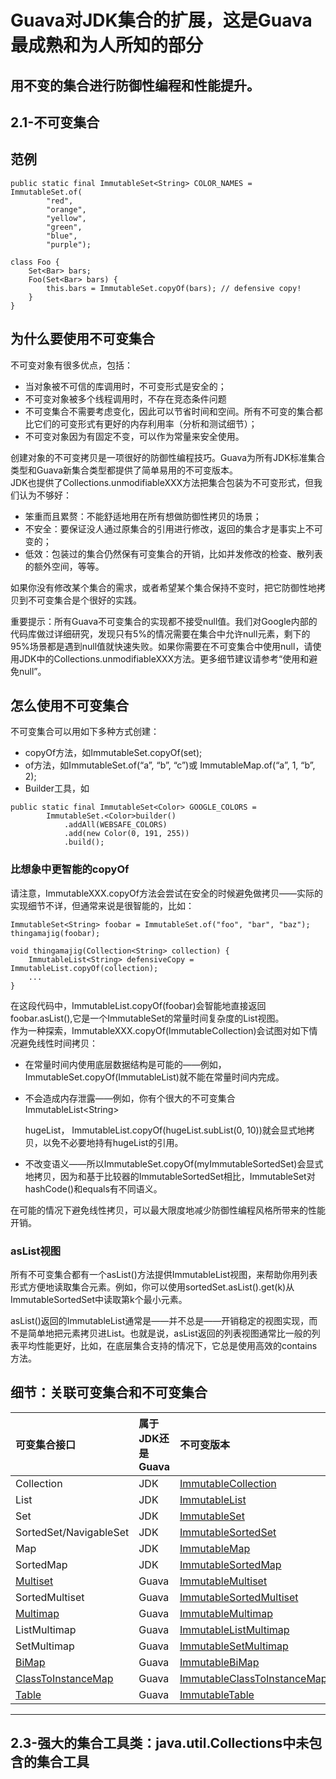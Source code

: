 # Guava对JDK集合的扩展，这是Guava最成熟和为人所知的部分

## 用不变的集合进行防御性编程和性能提升。

## 2.1-不可变集合

## 范例

```
public static final ImmutableSet<String> COLOR_NAMES = ImmutableSet.of(
        "red",
        "orange",
        "yellow",
        "green",
        "blue",
        "purple");

class Foo {
    Set<Bar> bars;
    Foo(Set<Bar> bars) {
        this.bars = ImmutableSet.copyOf(bars); // defensive copy!
    }
}
```

## 为什么要使用不可变集合

不可变对象有很多优点，包括：

* 当对象被不可信的库调用时，不可变形式是安全的；
* 不可变对象被多个线程调用时，不存在竞态条件问题
* 不可变集合不需要考虑变化，因此可以节省时间和空间。所有不可变的集合都比它们的可变形式有更好的内存利用率（分析和测试细节）；
* 不可变对象因为有固定不变，可以作为常量来安全使用。

创建对象的不可变拷贝是一项很好的防御性编程技巧。Guava为所有JDK标准集合类型和Guava新集合类型都提供了简单易用的不可变版本。  
 JDK也提供了Collections.unmodifiableXXX方法把集合包装为不可变形式，但我们认为不够好：

* 笨重而且累赘：不能舒适地用在所有想做防御性拷贝的场景；
* 不安全：要保证没人通过原集合的引用进行修改，返回的集合才是事实上不可变的；
* 低效：包装过的集合仍然保有可变集合的开销，比如并发修改的检查、散列表的额外空间，等等。

如果你没有修改某个集合的需求，或者希望某个集合保持不变时，把它防御性地拷贝到不可变集合是个很好的实践。

重要提示：所有Guava不可变集合的实现都不接受null值。我们对Google内部的代码库做过详细研究，发现只有5%的情况需要在集合中允许null元素，剩下的95%场景都是遇到null值就快速失败。如果你需要在不可变集合中使用null，请使用JDK中的Collections.unmodifiableXXX方法。更多细节建议请参考“使用和避免null”。

## 怎么使用不可变集合

不可变集合可以用如下多种方式创建：

* copyOf方法，如ImmutableSet.copyOf\(set\);
* of方法，如ImmutableSet.of\(“a”, “b”, “c”\)或 ImmutableMap.of\(“a”, 1, “b”, 2\);
* Builder工具，如

```
public static final ImmutableSet<Color> GOOGLE_COLORS =
        ImmutableSet.<Color>builder()
            .addAll(WEBSAFE_COLORS)
            .add(new Color(0, 191, 255))
            .build();
```

### 比想象中更智能的copyOf

请注意，ImmutableXXX.copyOf方法会尝试在安全的时候避免做拷贝——实际的实现细节不详，但通常来说是很智能的，比如：

```
ImmutableSet<String> foobar = ImmutableSet.of("foo", "bar", "baz");
thingamajig(foobar);

void thingamajig(Collection<String> collection) {
    ImmutableList<String> defensiveCopy = ImmutableList.copyOf(collection);
    ...
}
```

在这段代码中，ImmutableList.copyOf\(foobar\)会智能地直接返回foobar.asList\(\),它是一个ImmutableSet的常量时间复杂度的List视图。  
作为一种探索，ImmutableXXX.copyOf\(ImmutableCollection\)会试图对如下情况避免线性时间拷贝：

* 在常量时间内使用底层数据结构是可能的——例如，ImmutableSet.copyOf\(ImmutableList\)就不能在常量时间内完成。
* 不会造成内存泄露——例如，你有个很大的不可变集合ImmutableList&lt;String&gt;

  hugeList， ImmutableList.copyOf\(hugeList.subList\(0, 10\)\)就会显式地拷贝，以免不必要地持有hugeList的引用。

* 不改变语义——所以ImmutableSet.copyOf\(myImmutableSortedSet\)会显式地拷贝，因为和基于比较器的ImmutableSortedSet相比，ImmutableSet对hashCode\(\)和equals有不同语义。

在可能的情况下避免线性拷贝，可以最大限度地减少防御性编程风格所带来的性能开销。

### asList视图

所有不可变集合都有一个asList\(\)方法提供ImmutableList视图，来帮助你用列表形式方便地读取集合元素。例如，你可以使用sortedSet.asList\(\).get\(k\)从ImmutableSortedSet中读取第k个最小元素。

asList\(\)返回的ImmutableList通常是——并不总是——开销稳定的视图实现，而不是简单地把元素拷贝进List。也就是说，asList返回的列表视图通常比一般的列表平均性能更好，比如，在底层集合支持的情况下，它总是使用高效的contains方法。

## 细节：关联可变集合和不可变集合

| **可变集合接口** | **属于JDK还是Guava** | **不可变版本** |
| :--- | :--- | :--- |
| Collection | JDK | [ImmutableCollection](http://docs.guava-libraries.googlecode.com/git-history/release/javadoc/com/google/common/collect/ImmutableCollection.html) |
| List | JDK | [ImmutableList](http://docs.guava-libraries.googlecode.com/git-history/release/javadoc/com/google/common/collect/ImmutableList.html) |
| Set | JDK | [ImmutableSet](http://docs.guava-libraries.googlecode.com/git-history/release/javadoc/com/google/common/collect/ImmutableSet.html) |
| SortedSet/NavigableSet | JDK | [ImmutableSortedSet](http://docs.guava-libraries.googlecode.com/git-history/release/javadoc/com/google/common/collect/ImmutableSortedSet.html) |
| Map | JDK | [ImmutableMap](http://docs.guava-libraries.googlecode.com/git-history/release/javadoc/com/google/common/collect/ImmutableMap.html) |
| SortedMap | JDK | [ImmutableSortedMap](http://docs.guava-libraries.googlecode.com/git-history/release/javadoc/com/google/common/collect/ImmutableSortedMap.html) |
| [Multiset](http://code.google.com/p/guava-libraries/wiki/NewCollectionTypesExplained#Multiset) | Guava | [ImmutableMultiset](http://docs.guava-libraries.googlecode.com/git-history/release/javadoc/com/google/common/collect/ImmutableMultiset.html) |
| SortedMultiset | Guava | [ImmutableSortedMultiset](http://docs.guava-libraries.googlecode.com/git-history/release12/javadoc/com/google/common/collect/ImmutableSortedMultiset.html) |
| [Multimap](http://code.google.com/p/guava-libraries/wiki/NewCollectionTypesExplained#Multimap) | Guava | [ImmutableMultimap](http://docs.guava-libraries.googlecode.com/git-history/release/javadoc/com/google/common/collect/ImmutableMultimap.html) |
| ListMultimap | Guava | [ImmutableListMultimap](http://docs.guava-libraries.googlecode.com/git-history/release/javadoc/com/google/common/collect/ImmutableListMultimap.html) |
| SetMultimap | Guava | [ImmutableSetMultimap](http://docs.guava-libraries.googlecode.com/git-history/release/javadoc/com/google/common/collect/ImmutableSetMultimap.html) |
| [BiMap](http://code.google.com/p/guava-libraries/wiki/NewCollectionTypesExplained#BiMap) | Guava | [ImmutableBiMap](http://docs.guava-libraries.googlecode.com/git-history/release/javadoc/com/google/common/collect/ImmutableBiMap.html) |
| [ClassToInstanceMap](http://code.google.com/p/guava-libraries/wiki/NewCollectionTypesExplained#ClassToInstanceMap) | Guava | [ImmutableClassToInstanceMap](http://docs.guava-libraries.googlecode.com/git-history/release/javadoc/com/google/common/collect/ImmutableClassToInstanceMap.html) |
| [Table](http://code.google.com/p/guava-libraries/wiki/NewCollectionTypesExplained#Table) | Guava | [ImmutableTable](http://docs.guava-libraries.googlecode.com/git-history/release/javadoc/com/google/common/collect/ImmutableTable.html) |

---

## 2.3-强大的集合工具类：java.util.Collections中未包含的集合工具



